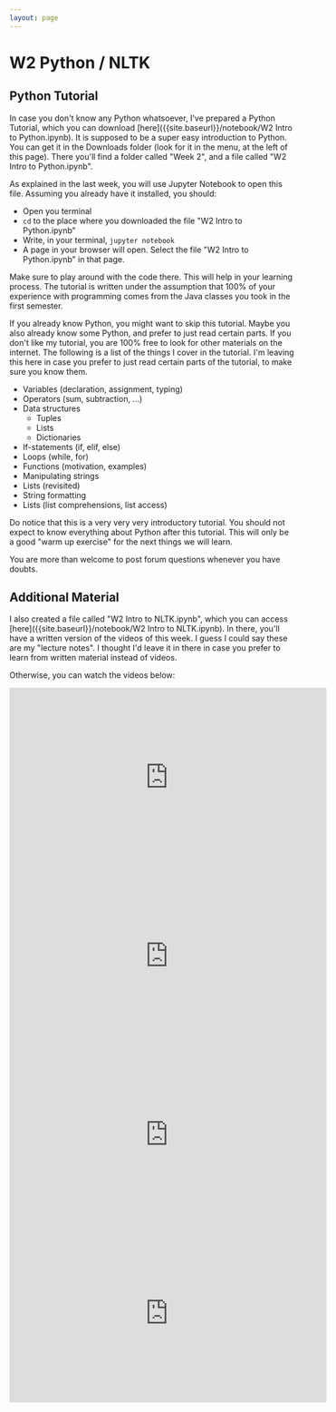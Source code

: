 ```yaml
---
layout: page
---
```



W2 Python / NLTK
================

Python Tutorial
---------------

In case you don't know any Python whatsoever, I've prepared a Python Tutorial,
which you can download
[here]({{site.baseurl}}/notebook/W2 Intro to Python.ipynb).
It is supposed to be a super easy introduction to
Python. You can get it in the Downloads folder (look for it in the menu, at the
left of this page). There you'll find a folder called "Week 2", and a file
called "W2 Intro to Python.ipynb".

As explained in the last week, you will use Jupyter Notebook to open this file.
Assuming you already have it installed, you should:

* Open you terminal
* `cd` to the place where you downloaded the file "W2 Intro to Python.ipynb"
* Write, in your terminal, `jupyter notebook`
* A page in your browser will open. Select the file "W2 Intro to Python.ipynb" in that page.

Make sure to play around with the code there. This will help in your learning
process. The tutorial is written under the assumption that 100% of your
experience with programming comes from the Java classes you took in the first
semester.

If you already know Python, you might want to skip this tutorial. Maybe you also
already know some Python, and prefer to just read certain parts. If you don't
like my tutorial, you are 100% free to look for other materials on the internet.
The following is a list of the things I cover in the tutorial. I'm leaving this
here in case you prefer to just read certain parts of the tutorial, to make sure
you know them.

* Variables (declaration, assignment, typing)
* Operators (sum, subtraction, ...)
* Data structures
   * Tuples
   * Lists
   * Dictionaries
* If-statements (if, elif, else)
* Loops (while, for)
* Functions (motivation, examples)
* Manipulating strings
* Lists (revisited)
* String formatting
* Lists (list comprehensions, list access)

Do notice that this is a very very very introductory tutorial. You should not
expect to know everything about Python after this tutorial. This will only be
a good "warm up exercise" for the next things we will learn.

You are more than welcome to post forum questions whenever you have doubts.


Additional Material
-------------------

I also created a file called "W2 Intro to NLTK.ipynb", which you can access
[here]({{site.baseurl}}/notebook/W2 Intro to NLTK.ipynb).
In there, you'll have a written version of the videos of this week. I guess
I could say these are my "lecture notes". I thought I'd leave it in there in
case you prefer to learn from written material instead of videos.

Otherwise, you can watch the videos below:

<iframe width="560" height="315" src="https://www.youtube.com/embed/X_1e9QrfFR8" frameborder="0" allow="accelerometer; autoplay; clipboard-write; encrypted-media; gyroscope; picture-in-picture" allowfullscreen></iframe>

<iframe width="560" height="315" src="https://www.youtube.com/embed/yIBdfzNgr08" frameborder="0" allow="accelerometer; autoplay; clipboard-write; encrypted-media; gyroscope; picture-in-picture" allowfullscreen></iframe>

<iframe width="560" height="315" src="https://www.youtube.com/embed/PsUOwLo9bWA" frameborder="0" allow="accelerometer; autoplay; clipboard-write; encrypted-media; gyroscope; picture-in-picture" allowfullscreen></iframe>

<iframe width="560" height="315" src="https://www.youtube.com/embed/2ik6W4C4wGM" frameborder="0" allow="accelerometer; autoplay; clipboard-write; encrypted-media; gyroscope; picture-in-picture" allowfullscreen></iframe>





